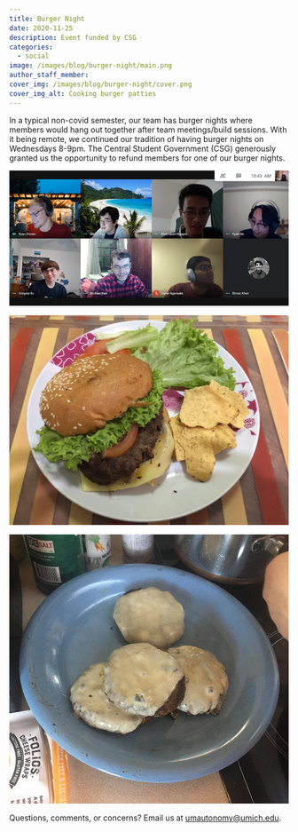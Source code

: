 ```yaml
---
title: Burger Night
date: 2020-11-25
description: Event funded by CSG
categories:
  - social
image: /images/blog/burger-night/main.png
author_staff_member:
cover_img: /images/blog/burger-night/cover.png
cover_img_alt: Cooking burger patties
---
```


In a typical non-covid semester, our team has burger nights where members would hang out together after team meetings/build sessions. With it being remote, we continued our tradition of having burger nights on Wednesdays 8-9pm. The Central Student Government (CSG) generously granted us the opportunity to refund members for one of our burger nights.

![Call screenshot](/images/blog/burger-night/call-scnsht.png)

![Burger](/images/blog/burger-night/burger.jpg)

![Too Much Cheese](/images/blog/burger-night/cheese.jpeg)

Questions, comments, or concerns? Email us at [umautonomy@umich.edu](mailto:umautonomy@umich.edu).
